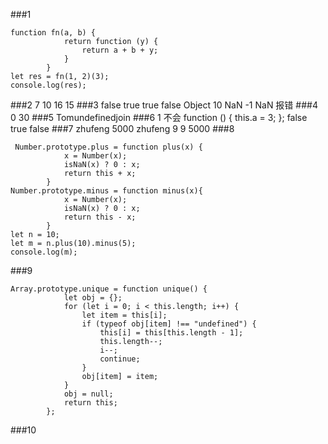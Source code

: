 ###1
```
function fn(a, b) {
            return function (y) {
                return a + b + y;
            }
        }
let res = fn(1, 2)(3);
console.log(res);
```
###2
7
10
16 15
###3
false
true
true
false
Object
10
NaN
-1
NaN
报错
###4
0
30
###5
Tomundefinedjoin
###6
1
不会
function () {
    this.a = 3;
};
false
true
false
###7
zhufeng 5000
zhufeng 9
9
5000
###8
```
 Number.prototype.plus = function plus(x) {
            x = Number(x);
            isNaN(x) ? 0 : x;
            return this + x;
        }
Number.prototype.minus = function minus(x){
            x = Number(x);
            isNaN(x) ? 0 : x;
            return this - x;
        }
let n = 10;
let m = n.plus(10).minus(5);
console.log(m);

```
###9
```
Array.prototype.unique = function unique() {
			let obj = {};
			for (let i = 0; i < this.length; i++) {
				let item = this[i];
				if (typeof obj[item] !== "undefined") {
					this[i] = this[this.length - 1];
					this.length--;
					i--;
					continue;
				}
				obj[item] = item;
			}
			obj = null;
			return this;
		};      
```
###10


